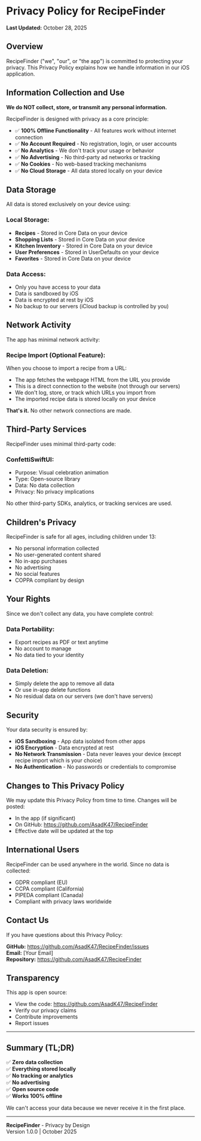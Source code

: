 # Privacy Policy for RecipeFinder

**Last Updated:** October 28, 2025

## Overview

RecipeFinder ("we", "our", or "the app") is committed to protecting your privacy. This Privacy Policy explains how we handle information in our iOS application.

## Information Collection and Use

**We do NOT collect, store, or transmit any personal information.**

RecipeFinder is designed with privacy as a core principle:

- ✅ **100% Offline Functionality** - All features work without internet connection
- ✅ **No Account Required** - No registration, login, or user accounts
- ✅ **No Analytics** - We don't track your usage or behavior
- ✅ **No Advertising** - No third-party ad networks or tracking
- ✅ **No Cookies** - No web-based tracking mechanisms
- ✅ **No Cloud Storage** - All data stored locally on your device

## Data Storage

All data is stored exclusively on your device using:

### **Local Storage:**
- **Recipes** - Stored in Core Data on your device
- **Shopping Lists** - Stored in Core Data on your device
- **Kitchen Inventory** - Stored in Core Data on your device
- **User Preferences** - Stored in UserDefaults on your device
- **Favorites** - Stored in Core Data on your device

### **Data Access:**
- Only you have access to your data
- Data is sandboxed by iOS
- Data is encrypted at rest by iOS
- No backup to our servers (iCloud backup is controlled by you)

## Network Activity

The app has minimal network activity:

### **Recipe Import (Optional Feature):**
When you choose to import a recipe from a URL:
- The app fetches the webpage HTML from the URL you provide
- This is a direct connection to the website (not through our servers)
- We don't log, store, or track which URLs you import from
- The imported recipe data is stored locally on your device

**That's it.** No other network connections are made.

## Third-Party Services

RecipeFinder uses minimal third-party code:

### **ConfettiSwiftUI:**
- Purpose: Visual celebration animation
- Type: Open-source library
- Data: No data collection
- Privacy: No privacy implications

No other third-party SDKs, analytics, or tracking services are used.

## Children's Privacy

RecipeFinder is safe for all ages, including children under 13:
- No personal information collected
- No user-generated content shared
- No in-app purchases
- No advertising
- No social features
- COPPA compliant by design

## Your Rights

Since we don't collect any data, you have complete control:

### **Data Portability:**
- Export recipes as PDF or text anytime
- No account to manage
- No data tied to your identity

### **Data Deletion:**
- Simply delete the app to remove all data
- Or use in-app delete functions
- No residual data on our servers (we don't have servers)

## Security

Your data security is ensured by:
- **iOS Sandboxing** - App data isolated from other apps
- **iOS Encryption** - Data encrypted at rest
- **No Network Transmission** - Data never leaves your device (except recipe import which is your choice)
- **No Authentication** - No passwords or credentials to compromise

## Changes to This Privacy Policy

We may update this Privacy Policy from time to time. Changes will be posted:
- In the app (if significant)
- On GitHub: https://github.com/AsadK47/RecipeFinder
- Effective date will be updated at the top

## International Users

RecipeFinder can be used anywhere in the world. Since no data is collected:
- GDPR compliant (EU)
- CCPA compliant (California)
- PIPEDA compliant (Canada)
- Compliant with privacy laws worldwide

## Contact Us

If you have questions about this Privacy Policy:

**GitHub:** https://github.com/AsadK47/RecipeFinder/issues  
**Email:** [Your Email]  
**Repository:** https://github.com/AsadK47/RecipeFinder

## Transparency

This app is open source:
- View the code: https://github.com/AsadK47/RecipeFinder
- Verify our privacy claims
- Contribute improvements
- Report issues

---

## Summary (TL;DR)

✅ **Zero data collection**  
✅ **Everything stored locally**  
✅ **No tracking or analytics**  
✅ **No advertising**  
✅ **Open source code**  
✅ **Works 100% offline**  

We can't access your data because we never receive it in the first place.

---

**RecipeFinder** - Privacy by Design  
Version 1.0.0 | October 2025
